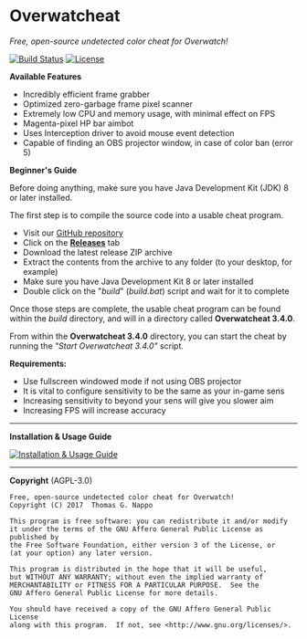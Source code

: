 # Overwatcheat

_Free, open-source undetected color cheat for Overwatch!_

[![Build Status](https://travis-ci.org/Jire/Overwatcheat.svg?branch=master)](https://travis-ci.org/Jire/Overwatcheat)
[![License](https://img.shields.io/github/license/Jire/Overwatcheat.svg)](https://github.com/Jire/Overwatcheat/blob/master/LICENSE.txt)

**Available Features**

* Incredibly efficient frame grabber
* Optimized zero-garbage frame pixel scanner
* Extremely low CPU and memory usage, with minimal effect on FPS
* Magenta-pixel HP bar aimbot
* Uses Interception driver to avoid mouse event detection
* Capable of finding an OBS projector window, in case of color ban (error 5)

**Beginner's Guide**

Before doing anything, make sure you have Java Development Kit (JDK) 8 or later installed.

The first step is to compile the source code into a usable cheat program.

* Visit our [GitHub repository](https://github.com/Jire/Overwatcheat)
* Click on the [**Releases**](https://github.com/Jire/Overwatcheat/releases) tab
* Download the latest release ZIP archive
* Extract the contents from the archive to any folder (to your desktop, for example)
* Make sure you have Java Development Kit 8 or later installed
* Double click on the "_build_" (_build.bat_) script and wait for it to complete

Once those steps are complete, the usable cheat program can be found within the _build_
directory, and will in a directory called **Overwatcheat 3.4.0**.

From within the **Overwatcheat 3.4.0** directory, you can start the cheat by running the _"Start Overwatcheat 3.4.0"_
script.

**Requirements:**

* Use fullscreen windowed mode if not using OBS projector
* It is vital to configure sensitivity to be the same as your in-game sens
* Increasing sensitivity to beyond your sens will give you slower aim
* Increasing FPS will increase accuracy

---

**Installation & Usage Guide**

[![Installation & Usage Guide](https://i.imgur.com/p6qyqkT.png)](https://www.youtube.com/watch?v=oJGQbK6iYLM "Overwatcheat")

---

**Copyright** (AGPL-3.0)

```
Free, open-source undetected color cheat for Overwatch!
Copyright (C) 2017  Thomas G. Nappo

This program is free software: you can redistribute it and/or modify
it under the terms of the GNU Affero General Public License as published by
the Free Software Foundation, either version 3 of the License, or
(at your option) any later version.

This program is distributed in the hope that it will be useful,
but WITHOUT ANY WARRANTY; without even the implied warranty of
MERCHANTABILITY or FITNESS FOR A PARTICULAR PURPOSE.  See the
GNU Affero General Public License for more details.

You should have received a copy of the GNU Affero General Public License
along with this program.  If not, see <http://www.gnu.org/licenses/>.
```
